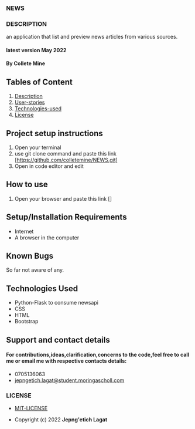 ### NEWS
### DESCRIPTION
an application that list and preview news articles from various sources.
#### latest version  May 2022
#### By **Collete Mine**
## Tables of Content
1. [Description](Description)
2. [User-stories](User-stories)
3. [Technologies-used](Technologies-Used)
4. [License](LICENSE)
## Project setup instructions
1. Open your terminal
2. use git clone command and paste this link [https://github.com/colletemine/NEWS.git]
3. Open in code editor and edit

## How to use
1. Open your browser and paste this link []

   
## Setup/Installation Requirements
- Internet
- A browser in the computer
## Known Bugs
 So far not aware of any.
## Technologies Used
- Python-Flask to consume newsapi
- CSS
- HTML
- Bootstrap
## Support and contact details
#### For contributions,ideas,clarification,concerns to the code,feel free to call me or email me with respective contacts details:
* 0705136063
* jepngetich.lagat@student.moringascholl.com
### LICENSE
 * [MIT-LICENSE](LICENSE)

 * Copyright (c) 2022   **Jepng'etich Lagat**
  